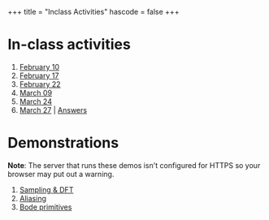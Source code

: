 +++
title = "Inclass Activities"
hascode = false
+++

# In-class activities 

1. [February 10](http://146.190.199.141/intro_fft.html)
1. [February 17](feb17)
1. [February 22](feb22)
1. [March 09](mar09)
1. [March 24](mar24)
1. [March 27](mar27) | [Answers](mar27/mar27ans)

# Demonstrations

**Note**: The server that runs these demos isn't configured for HTTPS so your
browser may put out a warning. 

1. [Sampling & DFT](http://146.190.199.141/fft_sampling.html)
1. [Aliasing](http://146.190.199.141/fft_aliasing.html)
1. [Bode primitives](http://146.190.199.141/bodeprimitives.html)


